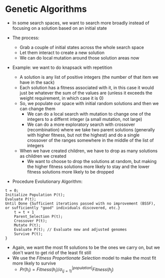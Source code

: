 # Genetic Algorithms

- In some search spaces, we want to search more broadly instead of focusing on a solution based on an initial state
- The process:
    - Grab a couple of initial states across the whole search space
    - Let them interact to create a new solution
    - We can do local mutation around those solution areas now
- Example: we want to do knapsack with repetition
    - A solution is any list of positive integers (the number of that item we have in the sack)
    - Each solution has a fitness associated with it, in this case it would just be whatever the sum of the values are (unless it exceeds the weight requirement, in which case it is 0)
    - So, we populate our space with initial random solutions and then we can change them
        - We can do a local search with mutation to change one of the integers to a differnt integer (a small mutation, not large)
        - We can do a more exploratory search with crossover (recombination) where we take two parent solutions (generally with higher fitness, but not the highest) and do a single crossover of the ranges somewhere in the middle of the list of integers
    - When we have created children, we have to drop as many solutions as children we created
        - We want to choose to drop the solutions at random, but making the higher fitness solutions more likely to stay and the lower fitness solutions more likely to be dropped

- Procedure Evolutionary Algorithm:

```
t = 0;
Initialize Population P(t);
Evaluate P(t);
Until Done {Sufficient iterations passed with no improvement (BSSF), or sufficiently "good" individuals discovered, etc.}
    t = t + 1
    Parent_Selection P(t);
    Crossover P(t);
    Mutate P(t);
    Evaluate P(t); // Evaluate new and adjusted genomes
    Survive P(t);
}
```

- Again, we want the most fit solutions to be the ones we carry on, but we don't want to get rid of the least fit still
- We use the <i>Fitness Proportionate Selection</i> model to make the most fit more likely to survive
    - $`Pr(h_i)=Fitness(h_i)/\sigma_(j=1)^|population|Fitness(h_j)`$
